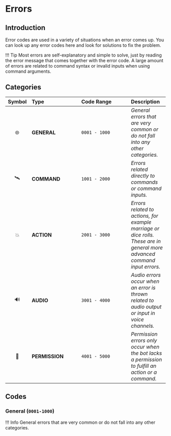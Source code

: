 # **Errors**

## **Introduction**

Error codes are used in a variety of situations when an error comes up. You can look up any error codes here and look for solutions to fix the problem.

!!! Tip
    Most errors are self-explanatory and simple to solve, just by reading the error message that comes together with the error code. A large amount of errors are related to command syntax or invalid inputs when using command arguments.

## **Categories**

| Symbol | <div style="width:140px">Type</div> | <div style="width: 140px">Code Range</div> | Description
|:-:|:-|:-|:-
| 🌐 | **GENERAL** |  `0001 - 1000` | *General errors that are very common or do not fall into any other categories.*
| 🛰️ | **COMMAND** |  `1001 - 2000` | *Errors related directly to commands or command inputs.*
| 💥 | **ACTION** |  `2001 - 3000` | *Errors related to actions, for example marriage or dice rolls. These are in general more advanced command input errors.*
| 🔊 | **AUDIO** |  `3001 - 4000` | *Audio errors occur when an error is thrown related to audio output or input in voice channels.*
| 📄 | **PERMISSION** |  `4001 - 5000` | *Permission errors only occur when the bot lacks a permission to fulfill an action or a command.*

## **Codes**

### **General (**`0001-1000`**)**

!!! Info General errors that are very common or do not fall into any other categories.